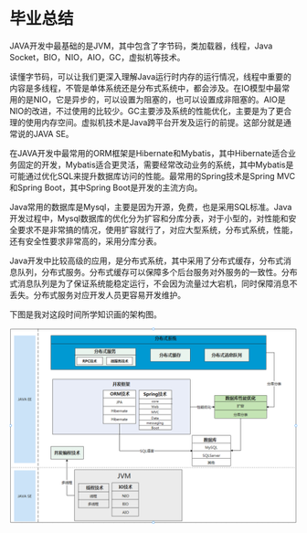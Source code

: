 # 毕业总结

JAVA开发中最基础的是JVM，其中包含了字节码，类加载器，线程，Java Socket，BIO，NIO，AIO，GC，虚拟机等技术。

读懂字节码，可以让我们更深入理解Java运行时内存的运行情况，线程中重要的内容是多线程，不管是单体系统还是分布式系统中，都会涉及。在IO模型中最常用的是NIO，它是异步的，可以设置为阻塞的，也可以设置成非阻塞的。AIO是NIO的改进，不过使用的比较少。GC主要涉及系统的性能优化，主要是为了更合理的使用内存空间。虚拟机技术是Java跨平台开发及运行的前提。这部分就是通常说的JAVA SE。

在JAVA开发中最常用的ORM框架是Hibernate和Mybatis，其中Hibernate适合业务固定的开发，Mybatis适合更灵活，需要经常改动业务的系统，其中Mybatis是可能通过优化SQL来提升数据库访问的性能。最常用的Spring技术是Spring MVC和Spring Boot，其中Spring Boot是开发的主流方向。

Java常用的数据库是Mysql，主要是因为开源，免费，也是采用SQL标准。Java开发过程中，Mysql数据库的优化分为扩容和分库分表，对于小型的，对性能和安全要求不是非常搞的情况，使用扩容就行了，对应大型系统，分布式系统，性能，还有安全性要求非常高的，采用分库分表。

Java开发中比较高级的应用，是分布式系统，其中采用了分布式缓存，分布式消息队列，分布式服务。分布式缓存可以保障多个后台服务对外服务的一致性。分布式消息队列是为了保证系统能稳定运行，不会因为流量过大宕机，同时保障消息不丢失。分布式服务对应开发人员更容易开发维护。

下图是我对这段时间所学知识画的架构图。

![Java](Week15/Work/pic/Java.png)

